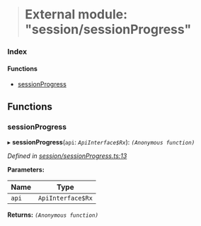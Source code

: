 > # External module: "session/sessionProgress"

### Index

#### Functions

* [sessionProgress](_session_sessionprogress_.md#sessionprogress)

## Functions

###  sessionProgress

▸ **sessionProgress**(`api`: *`ApiInterface$Rx`*): *`(Anonymous function)`*

*Defined in [session/sessionProgress.ts:13](https://github.com/polkadot-js/api/blob/c47ed58/packages/api-derive/src/session/sessionProgress.ts#L13)*

**Parameters:**

Name | Type |
------ | ------ |
`api` | `ApiInterface$Rx` |

**Returns:** *`(Anonymous function)`*
